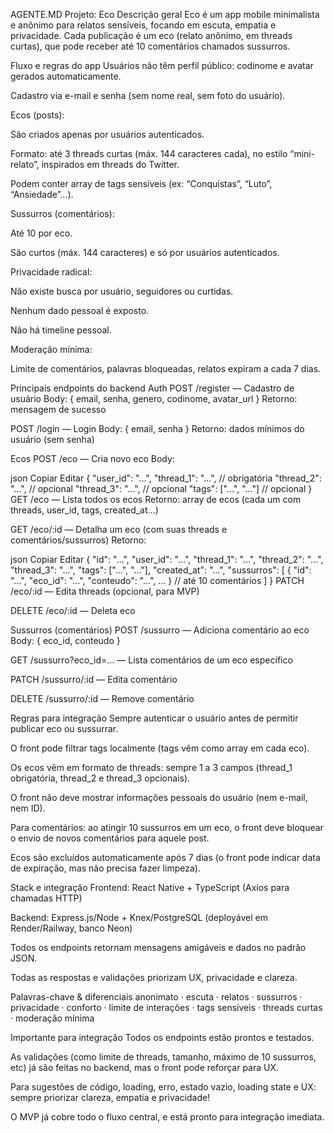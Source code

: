 AGENTE.MD
Projeto: Eco
Descrição geral
Eco é um app mobile minimalista e anônimo para relatos sensíveis, focando em escuta, empatia e privacidade.
Cada publicação é um eco (relato anônimo, em threads curtas), que pode receber até 10 comentários chamados sussurros.

Fluxo e regras do app
Usuários não têm perfil público: codinome e avatar gerados automaticamente.

Cadastro via e-mail e senha (sem nome real, sem foto do usuário).

Ecos (posts):

São criados apenas por usuários autenticados.

Formato: até 3 threads curtas (máx. 144 caracteres cada), no estilo “mini-relato”, inspirados em threads do Twitter.

Podem conter array de tags sensíveis (ex: “Conquistas”, “Luto”, “Ansiedade”...).

Sussurros (comentários):

Até 10 por eco.

São curtos (máx. 144 caracteres) e só por usuários autenticados.

Privacidade radical:

Não existe busca por usuário, seguidores ou curtidas.

Nenhum dado pessoal é exposto.

Não há timeline pessoal.

Moderação mínima:

Limite de comentários, palavras bloqueadas, relatos expiram a cada 7 dias.

Principais endpoints do backend
Auth
POST /register — Cadastro de usuário
Body: { email, senha, genero, codinome, avatar_url }
Retorno: mensagem de sucesso

POST /login — Login
Body: { email, senha }
Retorno: dados mínimos do usuário (sem senha)

Ecos
POST /eco — Cria novo eco
Body:

json
Copiar
Editar
{
"user_id": "...",
"thread_1": "...", // obrigatória
"thread_2": "...", // opcional
"thread_3": "...", // opcional
"tags": ["...", "..."] // opcional
}
GET /eco — Lista todos os ecos
Retorno: array de ecos (cada um com threads, user_id, tags, created_at...)

GET /eco/:id — Detalha um eco (com suas threads e comentários/sussurros)
Retorno:

json
Copiar
Editar
{
"id": "...",
"user_id": "...",
"thread_1": "...",
"thread_2": "...",
"thread_3": "...",
"tags": ["...", "..."],
"created_at": "...",
"sussurros": [
{ "id": "...", "eco_id": "...", "conteudo": "...", ... }
// até 10 comentários
]
}
PATCH /eco/:id — Edita threads (opcional, para MVP)

DELETE /eco/:id — Deleta eco

Sussurros (comentários)
POST /sussurro — Adiciona comentário ao eco
Body: { eco_id, conteudo }

GET /sussurro?eco_id=... — Lista comentários de um eco específico

PATCH /sussurro/:id — Edita comentário

DELETE /sussurro/:id — Remove comentário

Regras para integração
Sempre autenticar o usuário antes de permitir publicar eco ou sussurrar.

O front pode filtrar tags localmente (tags vêm como array em cada eco).

Os ecos vêm em formato de threads: sempre 1 a 3 campos (thread_1 obrigatória, thread_2 e thread_3 opcionais).

O front não deve mostrar informações pessoais do usuário (nem e-mail, nem ID).

Para comentários: ao atingir 10 sussurros em um eco, o front deve bloquear o envio de novos comentários para aquele post.

Ecos são excluídos automaticamente após 7 dias (o front pode indicar data de expiração, mas não precisa fazer limpeza).

Stack e integração
Frontend: React Native + TypeScript (Axios para chamadas HTTP)

Backend: Express.js/Node + Knex/PostgreSQL (deployável em Render/Railway, banco Neon)

Todos os endpoints retornam mensagens amigáveis e dados no padrão JSON.

Todas as respostas e validações priorizam UX, privacidade e clareza.

Palavras-chave & diferenciais
anonimato · escuta · relatos · sussurros · privacidade · conforto · limite de interações · tags sensíveis · threads curtas · moderação mínima

Importante para integração
Todos os endpoints estão prontos e testados.

As validações (como limite de threads, tamanho, máximo de 10 sussurros, etc) já são feitas no backend, mas o front pode reforçar para UX.

Para sugestões de código, loading, erro, estado vazio, loading state e UX: sempre priorizar clareza, empatia e privacidade!

O MVP já cobre todo o fluxo central, e está pronto para integração imediata.
